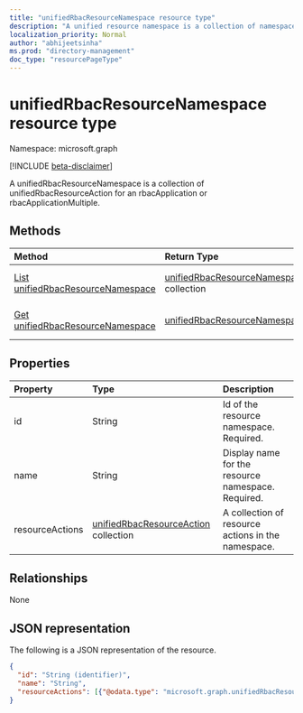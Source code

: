 ```yaml
---
title: "unifiedRbacResourceNamespace resource type"
description: "A unified resource namespace is a collection of namespaces for an RBAC application."
localization_priority: Normal
author: "abhijeetsinha"
ms.prod: "directory-management"
doc_type: "resourcePageType"
---
```


# unifiedRbacResourceNamespace resource type

Namespace: microsoft.graph

[!INCLUDE [beta-disclaimer](../../includes/beta-disclaimer.md)]

A unifiedRbacResourceNamespace is a collection of unifiedRbacResourceAction for an rbacApplication or rbacApplicationMultiple.

## Methods

| Method       | Return Type | Description |
|:-------------|:------------|:------------|
| [List unifiedRbacResourceNamespace](../api/unifiedrbacresourcenamespace-list.md) | [unifiedRbacResourceNamespace](unifiedrbacresourcenamespace.md) collection | Read a list of unifiedRbacResourceNamespace objects, and their properties. |
| [Get unifiedRbacResourceNamespace](../api/unifiedrbacresourcenamespace-get.md) | [unifiedRbacResourceNamespace](unifiedrbacresourcenamespace.md) | Read the properties of a unifiedRbacResourceNamespace object. |

## Properties

| Property     | Type        | Description |
|:-------------|:------------|:------------|
|id|String| Id of the resource namespace. Required. |
|name|String| Display name for the resource namespace. Required.|
|resourceActions|[unifiedRbacResourceAction](unifiedrbacresourceaction.md) collection| A collection of resource actions in the namespace. |

## Relationships

None

## JSON representation

The following is a JSON representation of the resource.

<!-- {
  "blockType": "resource",
  "optionalProperties": [

  ],
  "@odata.type": "microsoft.graph.unifiedRbacResourceNamespace",
  "baseType": "",
  "keyProperty": "id"
}-->

```json
{
  "id": "String (identifier)",
  "name": "String",
  "resourceActions": [{"@odata.type": "microsoft.graph.unifiedRbacResourceAction"}],
}
```

<!-- uuid: 16cd6b66-4b1a-43a1-adaf-3a886856ed98
2019-02-04 14:57:30 UTC -->
<!-- {
  "type": "#page.annotation",
  "description": "unifiedRbacResourceNamespace resource",
  "keywords": "",
  "section": "documentation",
  "tocPath": ""
}-->
